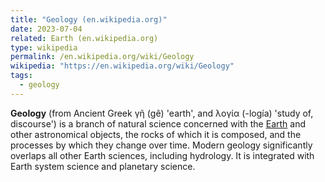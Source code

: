 ```yaml
---
title: "Geology (en.wikipedia.org)"
date: 2023-07-04
related: Earth (en.wikipedia.org)
type: wikipedia
permalink: /en.wikipedia.org/wiki/Geology
wikipedia: "https://en.wikipedia.org/wiki/Geology"
tags:
  - geology
---
```

**Geology** (from Ancient Greek γῆ (gê) 'earth', and λoγία (-logía) 'study of, discourse') is a branch of natural science concerned with the [Earth](/en.wikipedia.org/wiki/Earth) and other astronomical objects, the rocks of which it is composed, and the processes by which they change over time. Modern geology significantly overlaps all other Earth sciences, including hydrology. It is integrated with Earth system science and planetary science.